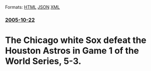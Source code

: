 
Formats: [HTML](/news/2005/10/22/the-chicago-white-sox-defeat-the-houston-astros-in-game-1-of-the-world-series-5-3.html)  [JSON](/news/2005/10/22/the-chicago-white-sox-defeat-the-houston-astros-in-game-1-of-the-world-series-5-3.json)  [XML](/news/2005/10/22/the-chicago-white-sox-defeat-the-houston-astros-in-game-1-of-the-world-series-5-3.xml)  

### [2005-10-22](/news/2005/10/22/index.md)

##### 
#  The Chicago white Sox defeat the Houston Astros in Game 1 of the World Series, 5-3.



